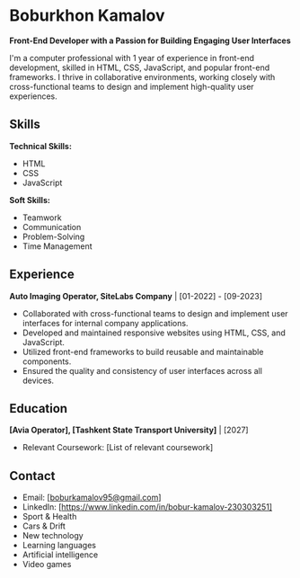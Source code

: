 # Boburkhon Kamalov 

**Front-End Developer with a Passion for Building Engaging User Interfaces**

I'm a computer professional with 1 year of experience in front-end development, skilled in HTML, CSS, JavaScript, and popular front-end frameworks. I thrive in collaborative environments, working closely with cross-functional teams to design and implement high-quality user experiences.

##  Skills

**Technical Skills:**

- HTML
- CSS
- JavaScript

**Soft Skills:**

- Teamwork
- Communication
- Problem-Solving
- Time Management

##  Experience

**Auto Imaging Operator, SiteLabs Company** | [01-2022] - [09-2023]

- Collaborated with cross-functional teams to design and implement user interfaces for internal company applications.
- Developed and maintained responsive websites using HTML, CSS, and JavaScript.
- Utilized front-end frameworks to build reusable and maintainable components.
- Ensured the quality and consistency of user interfaces across all devices.

##  Education

**[Avia Operator], [Tashkent State Transport University]** | [2027]

- Relevant Coursework: [List of relevant coursework]

##  Contact

- Email: [boburkamalov95@gmail.com]
- LinkedIn: [https://www.linkedin.com/in/bobur-kamalov-230303251]
- Sport & Health
- Cars & Drift
- New technology
- Learning languages
- Artificial intelligence
- Video games
